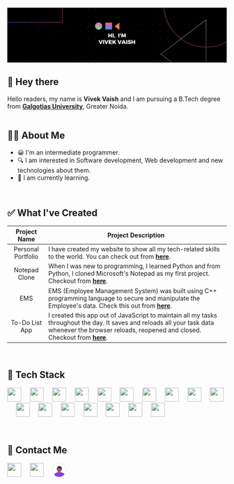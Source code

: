 ![Profile banner](https://github.com/Vivekv634/VivekVaish/blob/main/profile%20banner.png)

## 👋 Hey there
Hello readers, my name is **Vivek Vaish** and I am pursuing a B.Tech degree from [**Galgotias University**](https://www.galgotiasuniversity.edu.in/), Greater Noida.
<br>
<br>

## 🧑‍💻 About Me
* 😀 I'm an intermediate programmer.
* 🔍 I am interested in Software development, Web development and new technologies about them.
* 🌱 I am currently learning.
<br>


## ✅ What I've Created
| Project Name | Project Description |
|:------------:|---------------------|
| Personal Portfolio | I have created my website to show all my tech-related skills to the world. You can check out from [**here**](https://vivekv634.github.io/Portfolio). |
| Notepad Clone | When I was new to programming, I learned Python and from Python, I cloned Microsoft's Notepad as my first project. Checkout from [**here**](https://github.com/Vivekv634/Notepad-clone). |
| EMS | EMS (Employee Management System) was built using C++ programming language to secure and manipulate the Employee's data. Check this out from [**here**](https://github.com/Vivekv634/EMS-cpp). |
| To-Do List App | I created this app out of JavaScript to maintain all my tasks throughout the day. It saves and reloads all your task data whenever the browser reloads, reopened and closed. Checkout from [**here**](https://vivekv634.github.io/To-Do-App/). |
<br>


## 💼 Tech Stack
<p float="left">
<img height="32" width="32" src="https://cdn.simpleicons.org/python/" />&nbsp;&nbsp;&nbsp;&nbsp;
<img height="32" width="32" src="https://cdn.simpleicons.org/mysql/" />&nbsp;&nbsp;&nbsp;&nbsp;
<img height="32" width="32" src="https://cdn.simpleicons.org/html5/" />&nbsp;&nbsp;&nbsp;&nbsp;
<img height="32" width="32" src="https://cdn.simpleicons.org/css3/" />&nbsp;&nbsp;&nbsp;&nbsp;
<img height="32" width="32" src="https://cdn.simpleicons.org/javascript/" />&nbsp;&nbsp;&nbsp;&nbsp;
<img height="32" width="32" src="https://cdn.simpleicons.org/jquery/" />&nbsp;&nbsp;&nbsp;&nbsp;
<img height="32" width="32" src="https://cdn.simpleicons.org/mongoose" />&nbsp;&nbsp;&nbsp;&nbsp;
<img height="32" width="32" src="https://cdn.simpleicons.org/express/green" />&nbsp;&nbsp;&nbsp;&nbsp;
<img height="32" width="32" src="https://cdn.simpleicons.org/react" />&nbsp;&nbsp;&nbsp;&nbsp;
<img height="32" width="32" src="https://cdn.simpleicons.org/node.js" />&nbsp;&nbsp;&nbsp;&nbsp;
<img height="32" width="32" src="https://cdn.simpleicons.org/npm/" />&nbsp;&nbsp;&nbsp;&nbsp;
<img height="32" width="32" src="https://cdn.simpleicons.org/c/" />&nbsp;&nbsp;&nbsp;&nbsp;
<img height="32" width="32" src="https://cdn.simpleicons.org/c++/" />&nbsp;&nbsp;&nbsp;&nbsp;
<img height="32" width="32" src="https://cdn.simpleicons.org/git/" />&nbsp;&nbsp;&nbsp;&nbsp;
<img height="32" width="32" src="https://cdn.simpleicons.org/github/black/white" />&nbsp;&nbsp;&nbsp;&nbsp;
<img height="32" width="32" src="https://cdn.simpleicons.org/axios" />&nbsp;&nbsp;&nbsp;&nbsp;
<img height="32" width="32" src="https://cdn.simpleicons.org/mongodb" />&nbsp;&nbsp;&nbsp;&nbsp;
</p>
<br>

<!--START_SECTION:waka-->
<!--END_SECTION:waka-->

## 🙌 Contact Me
[<img height="32" width="32" src="https://cdn.simpleicons.org/linkedin" />](https://www.linkedin.com/in/vivek-vaish-bb5803257/)&nbsp;&nbsp;&nbsp;&nbsp;
[<img height="32" width="32" src="https://cdn.simpleicons.org/instagram" />](https://www.instagram.com/v.codr/)&nbsp;&nbsp;&nbsp;&nbsp;
[<img height="32" width="32" src="avatar.svg" />](https://vivekv634.github.io/Portfolio/)&nbsp;&nbsp;&nbsp;&nbsp;
<br>
